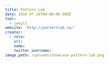```yaml
---
title: Pattern Lab
date: 2016-07-20T00:00:00.000Z
tool:
  - jekyll
website: 'http://patternlab.io/'
creator:
  - role:
    url:
    name:
    twitter_username:
image_path: /uploads/showcase-pattern-lab.png
---
```

